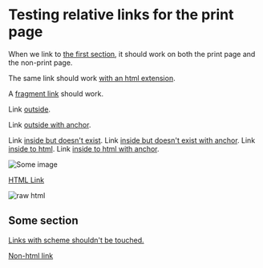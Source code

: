 # Testing relative links for the print page

When we link to [the first section](../first/nested.md), it should work on
both the print page and the non-print page.

The same link should work [with an html extension](../first/nested.html).

A [fragment link](#some-section) should work.

Link [outside](../../std/foo/bar.html).

Link [outside with anchor](../../std/foo/bar.html#panic).

Link [inside but doesn't exist](../first/alpha/beta.md).
Link [inside but doesn't exist with anchor](../first/alpha/beta.md#anchor).
Link [inside to html](../first/alpha/gamma.html).
Link [inside to html with anchor](../first/alpha/gamma.html#anchor).

![Some image](../images/picture.png)

<a href="../first/nested.md">HTML Link</a>

<img src="../images/picture.png" alt="raw html">

## Some section

[Links with scheme shouldn't be touched.](https://example.com/foo.html#bar)

<a href="../images/not-html?arg1&arg2#with-anchor">Non-html link</a>

